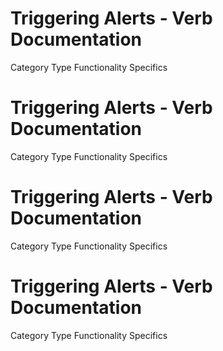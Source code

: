  
# Triggering Alerts - Verb Documentation
 
Category                  Type                      Functionality             Specifics                
 
# Triggering Alerts - Verb Documentation
 
Category                  Type                      Functionality             Specifics                
 
# Triggering Alerts - Verb Documentation
 
Category                  Type                      Functionality             Specifics                
 
# Triggering Alerts - Verb Documentation
 
Category                  Type                      Functionality             Specifics                
